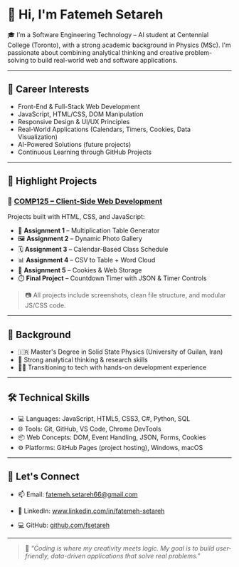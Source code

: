 # 👋 Hi, I'm Fatemeh Setareh

🎓 I’m a Software Engineering Technology – AI student at Centennial College (Toronto), with a strong academic background in Physics (MSc). I'm passionate about combining analytical thinking and creative problem-solving to build real-world web and software applications.

---

## 💼 Career Interests

- Front-End & Full-Stack Web Development  
- JavaScript, HTML/CSS, DOM Manipulation  
- Responsive Design & UI/UX Principles  
- Real-World Applications (Calendars, Timers, Cookies, Data Visualization)  
- AI-Powered Solutions (future projects)  
- Continuous Learning through GitHub Projects  

---

## 📂 Highlight Projects

### 🔢 [COMP125 – Client-Side Web Development](https://github.com/fsetareh/COMP125-Client-Side-Web-Development)
Projects built with HTML, CSS, and JavaScript:
- 📌 **Assignment 1** – Multiplication Table Generator  
- 🖼️ **Assignment 2** – Dynamic Photo Gallery  
- 🗓️ **Assignment 3** – Calendar-Based Class Schedule  
- 📊 **Assignment 4** – CSV to Table + Word Cloud  
- 🍪 **Assignment 5** – Cookies & Web Storage  
- ⏱️ **Final Project** – Countdown Timer with JSON & Timer Controls

> 📷 All projects include screenshots, clean file structure, and modular JS/CSS code.

---

## 📘 Background

- 🇮🇷 Master's Degree in Solid State Physics (University of Guilan, Iran)  
- 🧠 Strong analytical thinking & research skills  
- 👩‍💻 Transitioning to tech with hands-on development experience

---

## 🛠️ Technical Skills

- 💻 Languages: JavaScript, HTML5, CSS3, C#, Python, SQL  
- 🌐 Tools: Git, GitHub, VS Code, Chrome DevTools  
- 📦 Web Concepts: DOM, Event Handling, JSON, Forms, Cookies  
- ⚙️ Platforms: GitHub Pages (project hosting), Windows, macOS  

---

## 🔗 Let's Connect

- 📫 Email: fatemeh.setareh66@gmail.com  
- 💼 LinkedIn: www.linkedin.com/in/fatemeh-setareh

- 💻 GitHub: [github.com/fsetareh](https://github.com/fsetareh)

---

> 💬 *"Coding is where my creativity meets logic. My goal is to build user-friendly, data-driven applications that solve real problems."*
